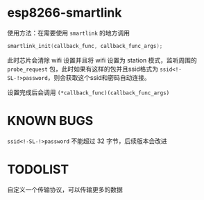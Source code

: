 esp8266-smartlink
=======
使用方法：在需要使用 `smartlink` 的地方调用

```c
smartlink_init(callback_func, callback_func_args);
```

此时芯片会清除 wifi 设置并且将 wifi 设置为 station 模式，监听周围的 `probe_request` 包，此时如果有这样的包并且ssid格式为 `ssid<!-SL-!>password`，则会获取这个ssid和密码自动连接。

设置完成后会调用 `(*callback_func)(callback_func_args)`

KNOWN BUGS
=======
`ssid<!-SL-!>password` 不能超过 32 字节，后续版本会改进

TODOLIST
=======
自定义一个传输协议，可以传输更多的数据
